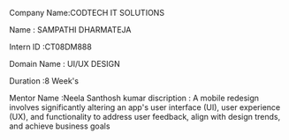 Company Name:CODTECH IT SOLUTIONS

Name : SAMPATHI DHARMATEJA

Intern ID :CT08DM888

Domain Name : UI/UX DESIGN 

Duration :8 Week's

Mentor Name :Neela Santhosh kumar 
discription : A mobile redesign involves significantly altering an app's user interface (UI), user experience (UX), and functionality to address user feedback, align with design trends, and achieve business goals
